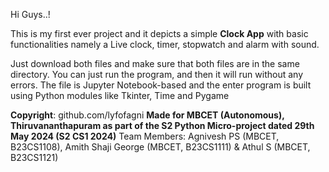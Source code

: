 Hi Guys..!

This is my first ever project and it depicts a simple **Clock App** with basic functionalities namely a Live clock, timer, stopwatch and alarm with sound.

Just download both files and make sure that both files are in the same directory. You can just run the program, and then it will run without any errors. The file is Jupyter Notebook-based and the enter program is built using Python modules like Tkinter,  Time and Pygame

**Copyright**: github.com/lyfofagni
**Made for MBCET (Autonomous), Thiruvananthapuram as part of the S2 Python Micro-project dated 29th May 2024 (S2 CS1 2024)**
Team Members: Agnivesh PS (MBCET, B23CS1108), Amith Shaji George (MBCET, B23CS1111) & Athul S (MBCET, B23CS1121)
